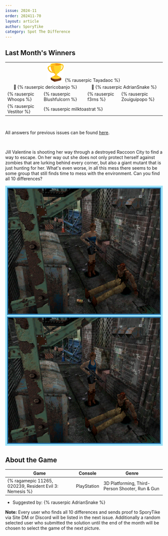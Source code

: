 ```yaml
---
issue: 2024-11
order: 202411-70
layout: article
author: SporyTike
category: Spot The Difference
---
```


## Last Month's Winners

<table><tbody>
  <tr>
    <td colspan="4" style="text-align: center; vertical-align: middle;"><div class="bingo-winner-small"><img src="../../img/trophy_small.png"/> {% rauserpic Tayadaoc %}</div></td>
  </tr>
  <tr>
    <td colspan="2" style="text-align: center; vertical-align: middle;">🥈 {% rauserpic dericobanjo %}</td>
    <td colspan="2" style="text-align: center; vertical-align: middle;">🥉 {% rauserpic AdrianSnake %}</td>
  </tr>
  <tr>
    <td>{% rauserpic Whoops %}</td>
    <td>{% rauserpic Blushfulcorn %}</td>
    <td>{% rauserpic f3rns %}</td>
    <td>{% rauserpic Zouiguipopo %}</td>
  </tr>
  <tr>
    <td>{% rauserpic Vestitor %}</td>
    <td colspan=3>{% rauserpic milktoastrat %}</td>
  </tr>
</tbody></table>

<br>

All answers for previous issues can be found [here](../spot-the-diff-answers.html).

<br>

Jill Valentine is shooting her way through a destroyed Raccoon City to find a way to escape. On her way out she does not only protect herself against zombies that are lurking behind every corner, but also a giant mutant that is just hunting for her. What's even worse, in all this mess there seems to be some group that still finds time to mess with the environment. Can you find all 10 differences?

<p align="center">
  <img src="img/Fun/SpotTheDifference.png" />
</p>

## About the Game

| Game                                                    | Console     | Genre                                           |
| ------------------------------------------------------- | ----------- | ----------------------------------------------- |
| {% ragamepic 11265, 020239, Resident Evil 3: Nemesis %} | PlayStation | 3D Platforming, Third-Person Shooter, Run & Gun |

* Suggested by: {% rauserpic AdrianSnake %}

**Note:** Every user who finds all 10 differences and sends proof to SporyTike via Site DM or Discord will be listed in the next issue. Additionally a random selected user who submitted the solution until the end of the month will be chosen to select the game of the next picture.
